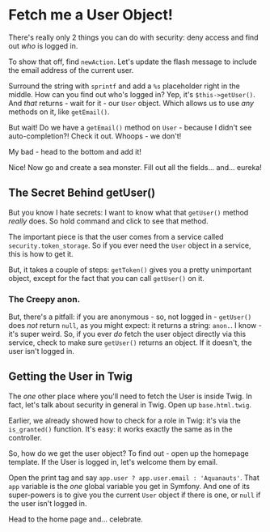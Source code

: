 # Fetch me a User Object!

There's really only 2 things you can do with security: deny access and find out
*who* is logged in. 

To show that off, find `newAction`. Let's update the flash message to include the
email address of the current user.

Surround the string with `sprintf` and add a `%s` placeholder right in the middle.
How can you find out who's logged in? Yep, it's `$this->getUser()`. And *that* returns -
wait for it - our `User` object. Which allows us to use *any* methods on it, like
`getEmail()`.

But wait! Do we have a `getEmail()` method on `User` - because I didn't see auto-completion?!
Check it out. Whoops - we don't!

My bad - head to the bottom and add it!

Nice! Now go and create a sea monster. Fill out all the fields... and... eureka!

## The Secret Behind getUser()

But you know I hate secrets: I want to know what that `getUser()` method *really*
does. So hold command and click to see that method.

The important piece is that the user comes from a service called `security.token_storage`.
So if you ever need the `User` object in a service, this is how to get it.

But, it takes a couple of steps: `getToken()` gives you a pretty unimportant object,
except for the fact that you can call `getUser()` on it.

### The Creepy anon.

But, there's a pitfall: if you are anonymous - so, not logged in - `getUser()` does
*not* return `null`, as you might expect: it returns a string: `anon.`. I know -
it's super weird. So, if you ever *do* fetch the user object directly via this service,
check to make sure `getUser()` returns an object. If it doesn't, the user isn't logged
in.

## Getting the User in Twig

The *one* other place where you'll need to fetch the User is inside Twig. In fact,
let's talk about security in general in Twig. Open up `base.html.twig`.

Earlier, we already showed how to check for a role in Twig: it's via the `is_granted()`
function. It's easy: it works exactly the same as in the controller.

So, how do we get the user object? To find out - open up the homepage template. If
the User is logged in, let's welcome them by email.

Open the print tag and say `app.user ? app.user.email : 'Aquanauts'`. That `app`
variable is the *one* global variable you get in Symfony. And one of its super-powers
is to give you the current `User` object if there is one, or `null` if the user isn't
logged in.

Head to the home page and... celebrate.
